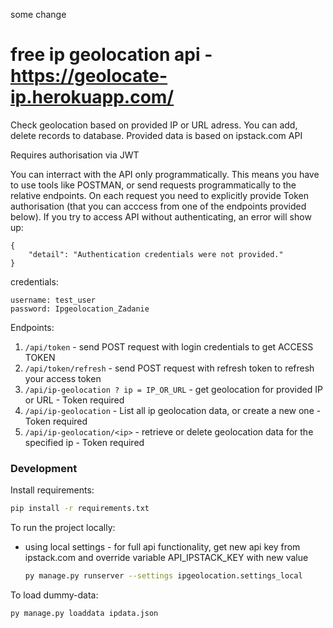 some change
# free ip geolocation api - https://geolocate-ip.herokuapp.com/
Check geolocation based on provided IP or URL adress. You can add, delete records to database. Provided data is based on ipstack.com API

Requires authorisation via JWT

You can interract with the API only programmatically. This means you have to use tools like POSTMAN, or send requests programmatically to the relative endpoints.
On each request you need to explicitly provide Token authorisation (that you can acccess from one of the endpoints provided below).
If you try to access API  without authenticating, an error will show up:
```
{
    "detail": "Authentication credentials were not provided."
}
```

credentials:
```
username: test_user
password: Ipgeolocation_Zadanie
```

Endpoints:

1. ```/api/token``` - send POST request with login credentials to get ACCESS TOKEN
2. ```/api/token/refresh``` - send POST request with refresh token to refresh your access token
3. ```/api/ip-geolocation ? ip = IP_OR_URL``` - get geolocation for provided IP or URL - Token required
4. ```/api/ip-geolocation``` - List all ip geolocation data, or create a new one - Token required
5. ```/api/ip-geolocation/<ip>``` - retrieve or delete geolocation data for the specified ip - Token required

### Development
Install requirements:
```bash
pip install -r requirements.txt
```

To run the project locally:
* using local settings - for full api functionality, get new api key from ipstack.com and override variable API_IPSTACK_KEY with new value
    ```bash
    py manage.py runserver --settings ipgeolocation.settings_local
    ```

To load dummy-data:

    py manage.py loaddata ipdata.json
